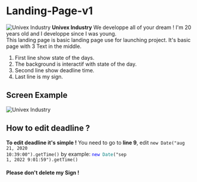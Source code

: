 # Landing-Page-v1
![Univex Industry](https://i.ibb.co/WKF9Zd3/pixil-frame-0-1.png)
**Univex Industry**
We developpe all of your dream !
I'm 20 years old and I developpe since I was young.
<br/>
This landing page is basic landing page use for launching project.
It's basic page with 3 Text in the middle.
1. First line show state of the days.
  1. The background is interactif with state of the day.
1. Second line show deadline time.
1. Last line is my sign.


## Screen Example 
![Univex Industry](https://i.ibb.co/pXfVVTt/screen.png)


## How to edit deadline ?

**To edit deadline it's simple !**
You need to go to **line 9**, edit <code>new Date("aug 21, 2020 10:39:00").getTime()</code> by example: <code><font color="blue">new</font> <font color="teal">Date</font>("sep 1, 2022 9:01:59").getTime()</code>

#### Please don't delete my Sign !
